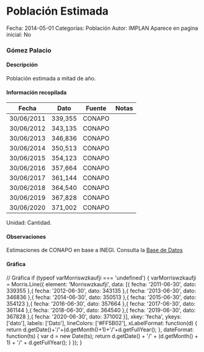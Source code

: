 Población Estimada
=====

Fecha: 2014-05-01
Categorías: Población
Autor: IMPLAN
Aparece en pagina inicial: No

### Gómez Palacio

#### Descripción

Población estimada a mitad de año.

<!-- break -->

#### Información recopilada

<table class="table table-hover table-bordered matriz">
  <thead>
    <tr><th>Fecha</th><th>Dato</th><th>Fuente</th><th>Notas</th></tr>
  </thead>
  <tbody>
    <tr><td class="centrado">30/06/2011</td><td class="derecha">339,355</td><td>CONAPO</td><td></td></tr>
    <tr><td class="centrado">30/06/2012</td><td class="derecha">343,135</td><td>CONAPO</td><td></td></tr>
    <tr><td class="centrado">30/06/2013</td><td class="derecha">346,836</td><td>CONAPO</td><td></td></tr>
    <tr><td class="centrado">30/06/2014</td><td class="derecha">350,513</td><td>CONAPO</td><td></td></tr>
    <tr><td class="centrado">30/06/2015</td><td class="derecha">354,123</td><td>CONAPO</td><td></td></tr>
    <tr><td class="centrado">30/06/2016</td><td class="derecha">357,664</td><td>CONAPO</td><td></td></tr>
    <tr><td class="centrado">30/06/2017</td><td class="derecha">361,144</td><td>CONAPO</td><td></td></tr>
    <tr><td class="centrado">30/06/2018</td><td class="derecha">364,540</td><td>CONAPO</td><td></td></tr>
    <tr><td class="centrado">30/06/2019</td><td class="derecha">367,828</td><td>CONAPO</td><td></td></tr>
    <tr><td class="centrado">30/06/2020</td><td class="derecha">371,002</td><td>CONAPO</td><td></td></tr>
  </tbody>
</table>

Unidad: Cantidad.

#### Observaciones

Estimaciones de CONAPO en base a INEGI. Consulta la [Base de Datos](http://www.conapo.gob.mx/es/CONAPO/Proyecciones_Datos)

#### Gráfica

<div id="Morriswzkaufji" class="grafica"></div>
  // Gráfica
  if (typeof varMorriswzkaufji === 'undefined') {
    varMorriswzkaufji = Morris.Line({
      element: 'Morriswzkaufji',
      data: [{ fecha: '2011-06-30', dato: 339355 },{ fecha: '2012-06-30', dato: 343135 },{ fecha: '2013-06-30', dato: 346836 },{ fecha: '2014-06-30', dato: 350513 },{ fecha: '2015-06-30', dato: 354123 },{ fecha: '2016-06-30', dato: 357664 },{ fecha: '2017-06-30', dato: 361144 },{ fecha: '2018-06-30', dato: 364540 },{ fecha: '2019-06-30', dato: 367828 },{ fecha: '2020-06-30', dato: 371002 }],
      xkey: 'fecha',
      ykeys: ['dato'],
      labels: ['Dato'],
      lineColors: ['#FF5B02'],
      xLabelFormat: function(d) { return d.getDate()+'/'+(d.getMonth()+1)+'/'+d.getFullYear(); },
      dateFormat: function(ts) { var d = new Date(ts); return d.getDate() + '/' + (d.getMonth() + 1) + '/' + d.getFullYear(); }
    });
  }
